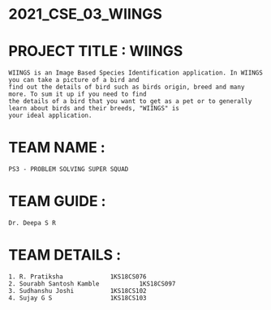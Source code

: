 # 2021_CSE_03_WIINGS

# PROJECT TITLE : WIINGS
	
	WIINGS is an Image Based Species Identification application. In WIINGS you can take a picture of a bird and
	find out the details of bird such as birds origin, breed and many more. To sum it up if you need to find 
	the details of a bird that you want to get as a pet or to generally learn about birds and their breeds, "WIINGS" is
	your ideal application.
	
# TEAM NAME :

	PS3 - PROBLEM SOLVING SUPER SQUAD
	
# TEAM GUIDE :
	
	Dr. Deepa S R
	
# TEAM DETAILS :

	1. R. Pratiksha  			1KS18CS076
	2. Sourabh Santosh Kamble   		1KS18CS097
	3. Sudhanshu Joshi 			1KS18CS102
	4. Sujay G S				1KS18CS103
